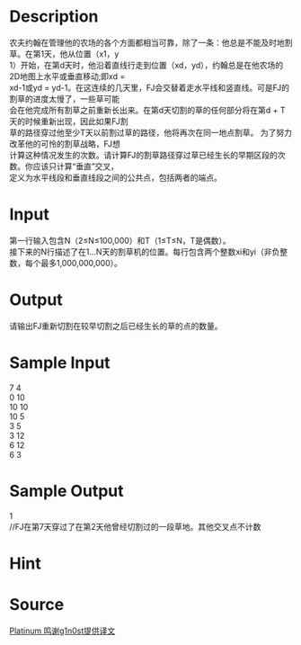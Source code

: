 
# Description

<div class="content"><div>农夫约翰在管理他的农场的各个方面都相当可靠，除了一条：他总是不能及时地割草。在第1天，他从位置（x1，y</div>
<div>1）开始，在第d天时，他沿着直线行走到位置（xd，yd），约翰总是在他农场的2D地图上水平或垂直移动;即xd = </div>
<div>xd-1或yd = yd-1。在这连续的几天里，FJ会交替着走水平线和竖直线。可是FJ的割草的进度太慢了，一些草可能</div>
<div>会在他完成所有割草之前重新长出来。在第d天切割的草的任何部分将在第d + T天的时候重新出现，因此如果FJ割</div>
<div>草的路径穿过他至少T天以前割过草的路径，他将再次在同一地点割草。 为了努力改革他的可怜的割草战略，FJ想</div>
<div>计算这种情况发生的次数。请计算FJ的割草路径穿过草已经生长的早期区段的次数。你应该只计算“垂直”交叉，</div>
<div>定义为水平线段和垂直线段之间的公共点，包括两者的端点。</div>
<div></div>
<div></div></div>

# Input

<div class="content"><div>第一行输入包含N（2≤N≤100,000）和T（1≤T≤N，T是偶数）。</div>
<div>接下来的N行描述了在1...N天的割草机的位置。每行包含两个整数xi和yi（非负整数，每个最多1,000,000,000）。</div>
<div></div></div>

# Output

<div class="content"><p>请输出FJ重新切割在较早切割之后已经生长的草的点的数量。</p>
<div></div></div>

# Sample Input

<div class="content"><span class="sampledata">7 4<br/>
0 10<br/>
10 10<br/>
10 5<br/>
3 5<br/>
3 12<br/>
6 12<br/>
6 3</span></div>

# Sample Output

<div class="content"><span class="sampledata">1<br/>
//FJ在第7天穿过了在第2天他曾经切割过的一段草地。其他交叉点不计数</span></div>

# Hint

<div class="content"><p></p></div>

# Source

<div class="content"><p><a href="problemset.php?search=Platinum 鸣谢g1n0st提供译文">Platinum 鸣谢g1n0st提供译文</a></p></div>

